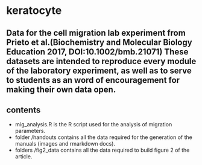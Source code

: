 # keratocyte
Data for the cell migration lab experiment from Prieto et al.(Biochemistry and Molecular Biology Education 2017, DOI:10.1002/bmb.21071)
These datasets are intended to reproduce every module of the laboratory experiment, as well as to serve to students as an word of encouragement for making their own data open.
---
## contents
* mig_analysis.R is the R script used for the analysis of migration parameters.
* folder /handouts contains all the data required for the generation of the manuals (images and rmarkdown docs).
* folders /fig2_data contains all the data required to build figure 2 of the article.
